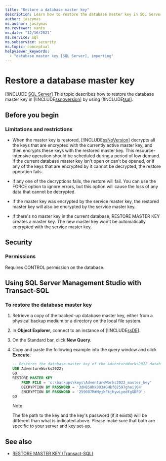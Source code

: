 ```yaml
---
title: "Restore a database master key"
description: Learn how to restore the database master key in SQL Server by using SQL Server Management Studio with Transact-SQL.
author: jaszymas
ms.author: jaszymas
ms.reviewer: vanto
ms.date: "12/16/2021"
ms.service: sql
ms.subservice: security
ms.topic: conceptual
helpviewer_keywords:
  - "database master key [SQL Server], importing"
---
```

# Restore a database master key
[!INCLUDE [SQL Server](../../../includes/applies-to-version/sqlserver.md)]
  This topic describes how to restore the database master key in [!INCLUDE[ssnoversion](../../../includes/ssnoversion-md.md)] by using [!INCLUDE[tsql](../../../includes/tsql-md.md)].  
  
## Before you begin  
  
### Limitations and restrictions  
  
- When the master key is restored, [!INCLUDE[ssNoVersion](../../../includes/ssnoversion-md.md)] decrypts all the keys that are encrypted with the currently active master key, and then encrypts these keys with the restored master key. This resource-intensive operation should be scheduled during a period of low demand. If the current database master key isn't open or can't be opened, or if any of the keys that are encrypted by it cannot be decrypted, the restore operation fails.  
  
- If any one of the decryptions fails, the restore will fail. You can use the FORCE option to ignore errors, but this option will cause the loss of any data that cannot be decrypted.  
  
- If the master key was encrypted by the service master key, the restored master key will also be encrypted by the service master key.  
  
- If there's no master key in the current database, RESTORE MASTER KEY creates a master key. The new master key won't be automatically encrypted with the service master key.  
  
## Security  
  
### Permissions
Requires CONTROL permission on the database.  
  
## Using SQL Server Management Studio with Transact-SQL  
  
### To restore the database master key  
  
1. Retrieve a copy of the backed-up database master key, either from a physical backup medium or a directory on the local file system.  
  
2. In **Object Explorer**, connect to an instance of [!INCLUDE[ssDE](../../../includes/ssde-md.md)].  
  
3. On the Standard bar, click **New Query**.  
  
4. Copy and paste the following example into the query window and click **Execute**.  

    ```sql
    -- Restores the database master key of the AdventureWorks2022 database.  
    USE AdventureWorks2022;  
    GO  
    RESTORE MASTER KEY   
        FROM FILE = 'c:\backups\keys\AdventureWorks2022_master_key'   
        DECRYPTION BY PASSWORD = '3dH85Hhk003#GHkf02597gheij04'   
        ENCRYPTION BY PASSWORD = '259087M#MyjkFkjhywiyedfgGDFD';  
    GO  
    ```  
  
    > [!NOTE]  
    > The file path to the key and the key's password (if it exists) will be different than what is indicated above. Please make sure that both are specific to your server and key set-up.  


## See also

- [RESTORE MASTER KEY &#40;Transact-SQL&#41;](../../../t-sql/statements/restore-master-key-transact-sql.md)  
